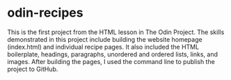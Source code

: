 # odin-recipes

This is the first project from the HTML lesson in The Odin Project. The skills demonstrated in this project include building the website homepage (index.html) and individual recipe pages. It also included the HTML boilerplate, headings, paragraphs, unordered and ordered lists, links, and images. After building the pages, I used the command line to publish the project to GitHub.